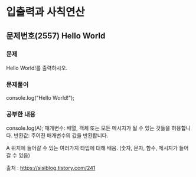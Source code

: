 # 입출력과 사칙연산

## 문제번호(2557) Hello World

### 문제
Hello World!를 출력하시오.

### 문제풀이
console.log("Hello World!");

### 공부한 내용
console.log(A);
매개변수: 배열, 객체 또는 모든 메시지가 될 수 있는 것들을 허용합니다.
반환값: 주어진 매개변수의 값을 반환합니다.

A 위치에 들어갈 수 있는 여러가지 타입에 대해 배움.
(숫자, 문자, 함수, 메시지가 들어갈 수 있음)

출처 : https://sisiblog.tistory.com/241
